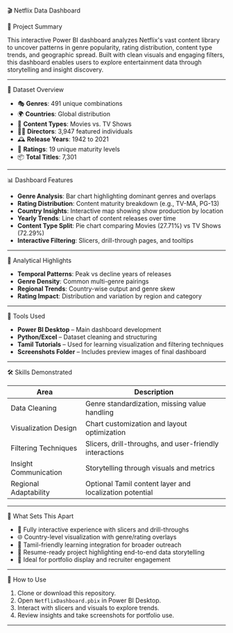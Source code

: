  🎬 Netflix Data Dashboard

 📖 Project Summary

This interactive Power BI dashboard analyzes Netflix's vast content library to uncover patterns in genre popularity, rating distribution, content type trends, and geographic spread. Built with clean visuals and engaging filters, this dashboard enables users to explore entertainment data through storytelling and insight discovery.

---

🧩 Dataset Overview

- 🎭 **Genres**: 491 unique combinations  
- 🌍 **Countries**: Global distribution  
- 🎥 **Content Types**: Movies vs. TV Shows  
- 🧑‍🎓 **Directors**: 3,947 featured individuals  
- 🕰️ **Release Years**: 1942 to 2021  
- 🔢 **Ratings**: 19 unique maturity levels  
- 📦 **Total Titles**: 7,301

---

📊 Dashboard Features

- **Genre Analysis**: Bar chart highlighting dominant genres and overlaps  
- **Rating Distribution**: Content maturity breakdown (e.g., TV-MA, PG-13)  
- **Country Insights**: Interactive map showing show production by location  
- **Yearly Trends**: Line chart of content releases over time  
- **Content Type Split**: Pie chart comparing Movies (27.71%) vs TV Shows (72.29%)  
- **Interactive Filtering**: Slicers, drill-through pages, and tooltips  

---

🧠 Analytical Highlights

- **Temporal Patterns**: Peak vs decline years of releases  
- **Genre Density**: Common multi-genre pairings  
- **Regional Trends**: Country-wise output and genre skew  
- **Rating Impact**: Distribution and variation by region and category  

---

 🧰 Tools Used

- **Power BI Desktop** – Main dashboard development  
- **Python/Excel** – Dataset cleaning and structuring  
- **Tamil Tutorials** – Used for learning visualization and filtering techniques  
- **Screenshots Folder** – Includes preview images of final dashboard

---

 🛠️ Skills Demonstrated

| Area                   | Description                                                              |
|------------------------|--------------------------------------------------------------------------|
| Data Cleaning          | Genre standardization, missing value handling                           |
| Visualization Design   | Chart customization and layout optimization                             |
| Filtering Techniques   | Slicers, drill-throughs, and user-friendly interactions                 |
| Insight Communication  | Storytelling through visuals and metrics                                |
| Regional Adaptability  | Optional Tamil content layer and localization potential                 |

---

 🥇 What Sets This Apart

- 🔄 Fully interactive experience with slicers and drill-throughs  
- 🌐 Country-level visualization with genre/rating overlays  
- 📜 Tamil-friendly learning integration for broader outreach  
- 💼 Resume-ready project highlighting end-to-end data storytelling  
- 🌟 Ideal for portfolio display and recruiter engagement

---

 🚀 How to Use

1. Clone or download this repository.  
2. Open `NetflixDashboard.pbix` in Power BI Desktop.  
3. Interact with slicers and visuals to explore trends.  
4. Review insights and take screenshots for portfolio use.

---

